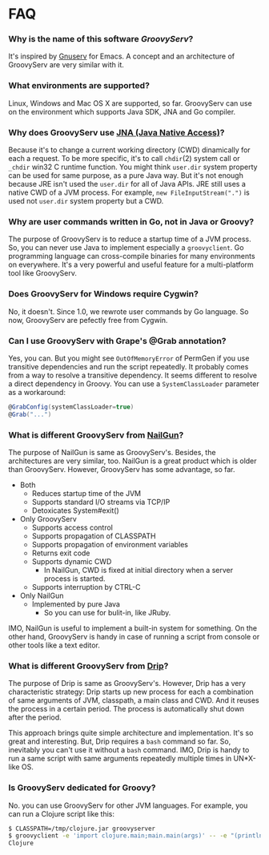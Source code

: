FAQ
====


### Why is the name of this software *GroovyServ*?

It's inspired by [Gnuserv](http://www.emacswiki.org/emacs/GnuClient) for Emacs.
A concept and an architecture of GroovyServ are very similar with it.


### What environments are supported?

Linux, Windows and Mac OS X are supported, so far.
GroovyServ can use on the environment which supports Java SDK, JNA and Go compiler.


### Why does GroovyServ use [JNA (Java Native Access)](https://jna.dev.java.net/)?

Because it's to change a current working directory (CWD) dinamically for each a request.
To be more specific, it's to call `chdir`(2) system call or `_chdir` win32 C runtime function.
You might think `user.dir` system property can be used for same purpose, as a pure Java way.
But it's not enough because JRE isn't used the `user.dir` for all of Java APIs.
JRE still uses a native CWD of a JVM process.
For example, `new FileInputStream(".")` is used not `user.dir` system property but a CWD.


### Why are user commands written in Go, not in Java or Groovy?

The purpose of GroovyServ is to reduce a startup time of a JVM process.
So, you can never use Java to implement especially a `groovyclient`.
Go programming language can cross-compile binaries for many environments on everywhere.
It's a very powerful and useful feature for a multi-platform tool like GroovyServ.


### Does GroovyServ for Windows require Cygwin?

No, it doesn't. Since 1.0, we rewrote user commands by Go language.
So now, GroovyServ are pefectly free from Cygwin.


### Can I use GroovyServ with Grape's @Grab annotation?

Yes, you can.
But you might see `OutOfMemoryError` of PermGen if you use transitive dependencies and run the script repeatedly.
It probably comes from a way to resolve a transitive dependency.
It seems different to resolve a direct dependency in Groovy.
You can use a `SystemClassLoader` parameter as a workaround:

```groovy
@GrabConfig(systemClassLoader=true)
@Grab("...")
```


### What is different GroovyServ from [NailGun](http://www.martiansoftware.com/nailgun/)?

The purpose of NailGun is same as GroovyServ's.
Besides, the architectures are very similar, too.
NailGun is a great product which is older than GroovyServ.
However, GroovyServ has some advantage, so far.

* Both
    * Reduces startup time of the JVM
    * Supports standard I/O streams via TCP/IP
    * Detoxicates System#exit()
* Only GroovyServ
    * Supports access control
    * Supports propagation of CLASSPATH
    * Supports propagation of environment variables
    * Returns exit code
    * Supports dynamic CWD
        * In NailGun, CWD is fixed at initial directory when a server process is started.
    * Supports interruption by CTRL-C
* Only NailGun
    * Implemented by pure Java
        * So you can use for bulit-in, like JRuby.

IMO, NailGun is useful to implement a built-in system for something.
On the other hand, GroovyServ is handy in case of running a script from console or other tools like a text editor.


### What is different GroovyServ from [Drip](https://github.com/ninjudd/drip)?

The purpose of Drip is same as GroovyServ's.
However, Drip has a very characteristic strategy:
Drip starts up new process for each a combination of same arguments of JVM, classpath, a main class and CWD. And it reuses the process in a certain period. The process is automatically shut down after the period.

This approach brings quite simple architecture and implementation.
It's so great and interesting.
But, Drip requires a `bash` command so far.
So, inevitably you can't use it without a `bash` command.
IMO, Drip is handy to run a same script with same arguments repeatedly multiple times in UN*X-like OS.


### Is GroovyServ dedicated for Groovy?

No.
you can use GroovyServ for other JVM languages.
For example, you can run a Clojure script like this:

```sh
$ CLASSPATH=/tmp/clojure.jar groovyserver
$ groovyclient -e 'import clojure.main;main.main(args)' -- -e "(println 'Clojure)"
Clojure
```

